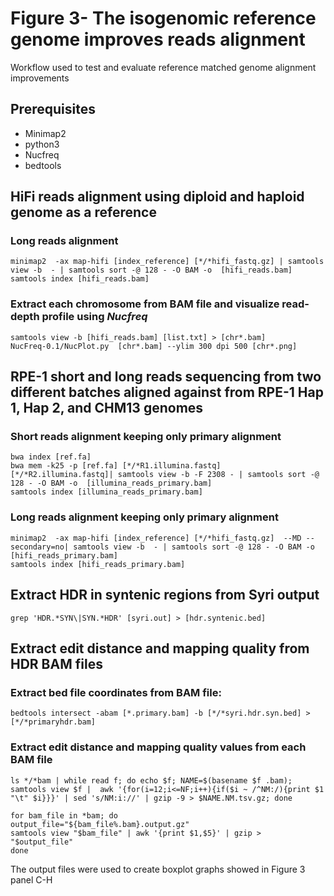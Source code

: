 # Figure 3- The isogenomic reference genome improves reads alignment
Workflow used to test and evaluate reference matched genome alignment improvements

## Prerequisites
- Minimap2
- python3
- Nucfreq
- bedtools

## HiFi reads alignment using diploid and haploid genome as a reference
### Long reads alignment

```
minimap2  -ax map-hifi [index_reference] [*/*hifi_fastq.gz] | samtools view -b  - | samtools sort -@ 128 - -O BAM -o  [hifi_reads.bam]
samtools index [hifi_reads.bam]
```
### Extract each chromosome from BAM file and visualize read-depth profile using *Nucfreq*

```
samtools view -b [hifi_reads.bam] [list.txt] > [chr*.bam]
NucFreq-0.1/NucPlot.py  [chr*.bam] --ylim 300 dpi 500 [chr*.png]
```
## RPE-1 short and long reads sequencing from two different batches aligned against from RPE-1 Hap 1, Hap 2, and CHM13 genomes
### Short reads alignment keeping only primary alignment

```
bwa index [ref.fa]
bwa mem -k25 -p [ref.fa] [*/*R1.illumina.fastq] [*/*R2.illumina.fastq]| samtools view -b -F 2308 - | samtools sort -@ 128 - -O BAM -o  [illumina_reads_primary.bam]
samtools index [illumina_reads_primary.bam]
```

### Long reads alignment keeping only primary alignment

```
minimap2  -ax map-hifi [index_reference] [*/*hifi_fastq.gz]  --MD --secondary=no| samtools view -b  - | samtools sort -@ 128 - -O BAM -o  [hifi_reads_primary.bam]
samtools index [hifi_reads_primary.bam]
```

## Extract HDR in syntenic regions from Syri output

```
grep 'HDR.*SYN\|SYN.*HDR' [syri.out] > [hdr.syntenic.bed]
```
## Extract edit distance and mapping quality from HDR BAM files
### Extract bed file coordinates from BAM file:

```
bedtools intersect -abam [*.primary.bam] -b [*/*syri.hdr.syn.bed] > [*/*primaryhdr.bam]
```
### Extract edit distance and mapping quality values from each BAM file

```
ls */*bam | while read f; do echo $f; NAME=$(basename $f .bam); samtools view $f |  awk '{for(i=12;i<=NF;i++){if($i ~ /^NM:/){print $1 "\t" $i}}}' | sed 's/NM:i://' | gzip -9 > $NAME.NM.tsv.gz; done

for bam_file in *bam; do
output_file="${bam_file%.bam}.output.gz"  
samtools view "$bam_file" | awk '{print $1,$5}' | gzip > "$output_file"
done
```
The output files were used to create boxplot graphs showed in Figure 3 panel C-H
